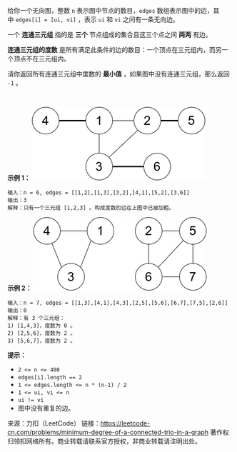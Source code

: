 给你一个无向图，整数 ```n``` 表示图中节点的数目，```edges``` 数组表示图中的边，其中 ```edges[i] = [ui, vi]``` ，表示 ```ui``` 和 ```vi``` 之间有一条无向边。

一个 **连通三元组** 指的是 **三个** 节点组成的集合且这三个点之间 **两两** 有边。

**连通三元组的度数** 是所有满足此条件的边的数目：一个顶点在三元组内，而另一个顶点不在三元组内。

请你返回所有连通三元组中度数的 **最小值** ，如果图中没有连通三元组，那么返回 ```-1``` 。

 

**示例 1：**
![img](https://github.com/Zhenghao-Liu/LeetCode_problem-and-solution/blob/master/1761.一个图中连通三元组的最小度数/1761_1.png)
```
输入：n = 6, edges = [[1,2],[1,3],[3,2],[4,1],[5,2],[3,6]]
输出：3
解释：只有一个三元组 [1,2,3] 。构成度数的边在上图中已被加粗。
```
**示例 2：**
![img](https://github.com/Zhenghao-Liu/LeetCode_problem-and-solution/blob/master/1761.一个图中连通三元组的最小度数/1761_2.png)
```
输入：n = 7, edges = [[1,3],[4,1],[4,3],[2,5],[5,6],[6,7],[7,5],[2,6]]
输出：0
解释：有 3 个三元组：
1) [1,4,3]，度数为 0 。
2) [2,5,6]，度数为 2 。
3) [5,6,7]，度数为 2 。
```

**提示：**

* ```2 <= n <= 400```
* ```edges[i].length == 2```
* ```1 <= edges.length <= n * (n-1) / 2```
* ```1 <= ui, vi <= n```
* ```ui != vi```
* 图中没有重复的边。

来源：力扣（LeetCode）
链接：https://leetcode-cn.com/problems/minimum-degree-of-a-connected-trio-in-a-graph
著作权归领扣网络所有。商业转载请联系官方授权，非商业转载请注明出处。
